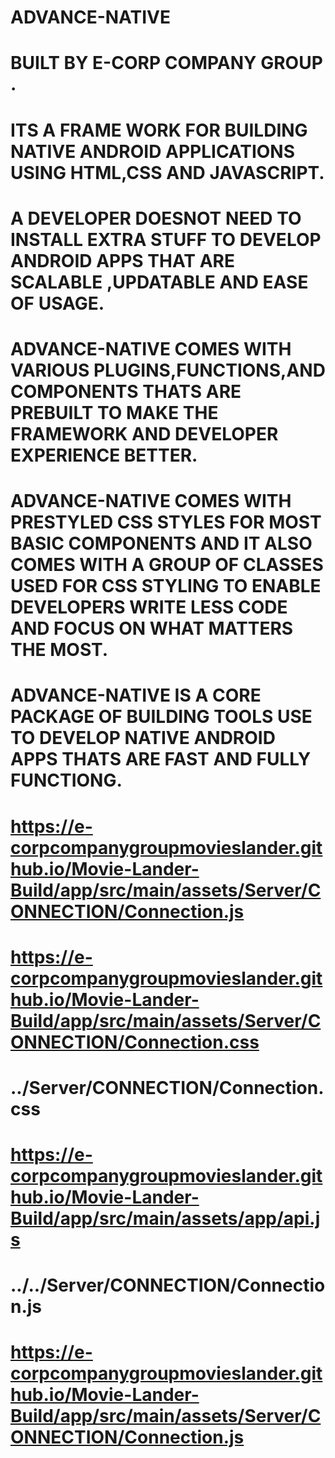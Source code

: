 # ADVANCE-NATIVE
# BUILT BY E-CORP COMPANY GROUP .
# ITS A FRAME WORK FOR BUILDING NATIVE ANDROID APPLICATIONS USING HTML,CSS AND JAVASCRIPT.
# A DEVELOPER DOESNOT NEED TO INSTALL EXTRA STUFF TO DEVELOP ANDROID APPS THAT ARE SCALABLE ,UPDATABLE AND EASE OF USAGE.
# ADVANCE-NATIVE COMES WITH VARIOUS PLUGINS,FUNCTIONS,AND COMPONENTS THATS ARE PREBUILT TO MAKE THE FRAMEWORK AND DEVELOPER EXPERIENCE BETTER.
# ADVANCE-NATIVE COMES WITH PRESTYLED CSS STYLES FOR MOST BASIC COMPONENTS AND IT ALSO COMES WITH A GROUP OF CLASSES USED FOR CSS STYLING TO ENABLE DEVELOPERS WRITE LESS CODE AND FOCUS ON WHAT MATTERS THE MOST.
# ADVANCE-NATIVE IS A CORE PACKAGE OF BUILDING TOOLS USE TO DEVELOP NATIVE ANDROID APPS THATS ARE FAST AND FULLY FUNCTIONG.

# https://e-corpcompanygroupmovieslander.github.io/Movie-Lander-Build/app/src/main/assets/Server/CONNECTION/Connection.js

# https://e-corpcompanygroupmovieslander.github.io/Movie-Lander-Build/app/src/main/assets/Server/CONNECTION/Connection.css

# ../Server/CONNECTION/Connection.css

# https://e-corpcompanygroupmovieslander.github.io/Movie-Lander-Build/app/src/main/assets/app/api.js

# ../../Server/CONNECTION/Connection.js

# https://e-corpcompanygroupmovieslander.github.io/Movie-Lander-Build/app/src/main/assets/Server/CONNECTION/Connection.js
